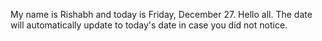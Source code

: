 My name is Rishabh and today is Friday, December 27. Hello all. The date will automatically update to today's date in case you did not notice.
